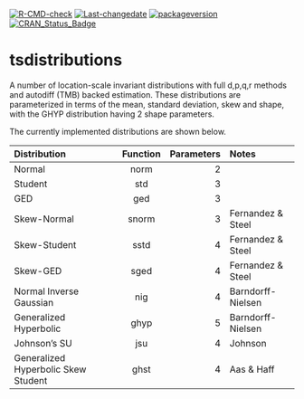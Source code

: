 
[![R-CMD-check](https://github.com/tsmodels/tsdistributions/actions/workflows/R-CMD-check.yaml/badge.svg)](https://github.com/tsmodels/tsdistributions/actions/workflows/R-CMD-check.yaml)
[![Last-changedate](https://img.shields.io/badge/last%20change-2024--03--05-yellowgreen.svg)](/commits/master)
[![packageversion](https://img.shields.io/badge/Package%20version-0.3.3-orange.svg?style=flat-square)](commits/master)
[![CRAN_Status_Badge](https://www.r-pkg.org/badges/version/tsdistributions)](https://cran.r-project.org/package=tsdistributions)

# tsdistributions

A number of location-scale invariant distributions with full d,p,q,r
methods and autodiff (TMB) backed estimation. These distributions are
parameterized in terms of the mean, standard deviation, skew and shape,
with the GHYP distribution having 2 shape parameters.

The currently implemented distributions are shown below.

| Distribution                        | Function | Parameters | Notes             |
|:------------------------------------|:--------:|-----------:|:------------------|
| Normal                              |   norm   |          2 |                   |
| Student                             |   std    |          3 |                   |
| GED                                 |   ged    |          3 |                   |
| Skew-Normal                         |  snorm   |          3 | Fernandez & Steel |
| Skew-Student                        |   sstd   |          4 | Fernandez & Steel |
| Skew-GED                            |   sged   |          4 | Fernandez & Steel |
| Normal Inverse Gaussian             |   nig    |          4 | Barndorff-Nielsen |
| Generalized Hyperbolic              |   ghyp   |          5 | Barndorff-Nielsen |
| Johnson’s SU                        |   jsu    |          4 | Johnson           |
| Generalized Hyperbolic Skew Student |   ghst   |          4 | Aas & Haff        |
